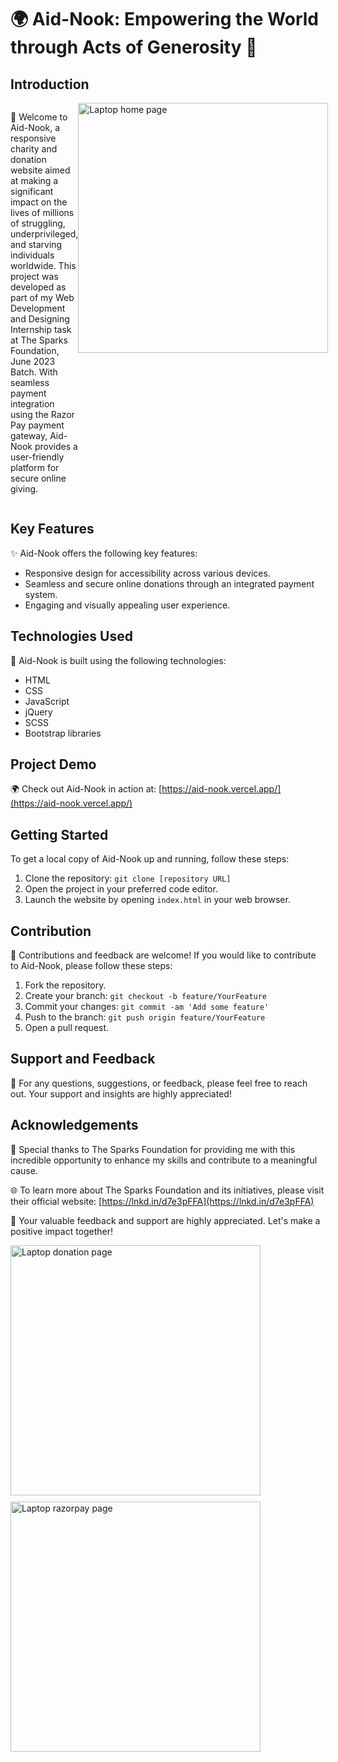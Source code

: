 # 🌍 Aid-Nook: Empowering the World through Acts of Generosity 🙏
## Introduction
<div style="display:flex">
    <div style="flex:70%">

🚀 Welcome to Aid-Nook, a responsive charity and donation website aimed at making a significant impact on the lives of millions of struggling, underprivileged, and starving individuals worldwide. This project was developed as part of my Web Development and Designing Internship task at The Sparks Foundation, June 2023 Batch. With seamless payment integration using the Razor Pay payment gateway, Aid-Nook provides a user-friendly platform for secure online giving.
</div>
  <br>
<div style="flex:30%">
    <img src="https://github.com/Bhowal19/Aid-Nook/assets/109750332/2dcd52f3-df69-49b8-b898-3c018257ef99" alt="Laptop home page" width="400px">
</div>
</div>

## Key Features
✨ Aid-Nook offers the following key features:
- Responsive design for accessibility across various devices.
- Seamless and secure online donations through an integrated payment system.
- Engaging and visually appealing user experience.

## Technologies Used
🔧 Aid-Nook is built using the following technologies:
- HTML
- CSS
- JavaScript
- jQuery
- SCSS
- Bootstrap libraries

## Project Demo
🌍 Check out Aid-Nook in action at: [https://aid-nook.vercel.app/](https://aid-nook.vercel.app/)

## Getting Started
To get a local copy of Aid-Nook up and running, follow these steps:
1. Clone the repository: `git clone [repository URL]`
2. Open the project in your preferred code editor.
3. Launch the website by opening `index.html` in your web browser.

## Contribution
🤝 Contributions and feedback are welcome! If you would like to contribute to Aid-Nook, please follow these steps:
1. Fork the repository.
2. Create your branch: `git checkout -b feature/YourFeature`
3. Commit your changes: `git commit -am 'Add some feature'`
4. Push to the branch: `git push origin feature/YourFeature`
5. Open a pull request.

## Support and Feedback
📧 For any questions, suggestions, or feedback, please feel free to reach out. Your support and insights are highly appreciated!

## Acknowledgements
🙌 Special thanks to The Sparks Foundation for providing me with this incredible opportunity to enhance my skills and contribute to a meaningful cause.

🌐 To learn more about The Sparks Foundation and its initiatives, please visit their official website: [https://lnkd.in/d7e3pFFA](https://lnkd.in/d7e3pFFA)

💌 Your valuable feedback and support are highly appreciated. Let's make a positive impact together!

<div style="flex:30%">
    <div style="display:flex; flex-direction:column; justify-content:flex-start">
        <img src="https://github.com/Bhowal19/Aid-Nook/assets/109750332/401ea33d-6a0c-48b2-976f-37d6e8f81afa" alt="Laptop donation page" width="400px" style="margin-bottom:10px;">
        <img src="https://github.com/Bhowal19/Aid-Nook/assets/109750332/20a3f017-16a2-402d-8405-40135c2a3ef7" alt="Laptop razorpay page" width="400px">
    </div>
</div>


